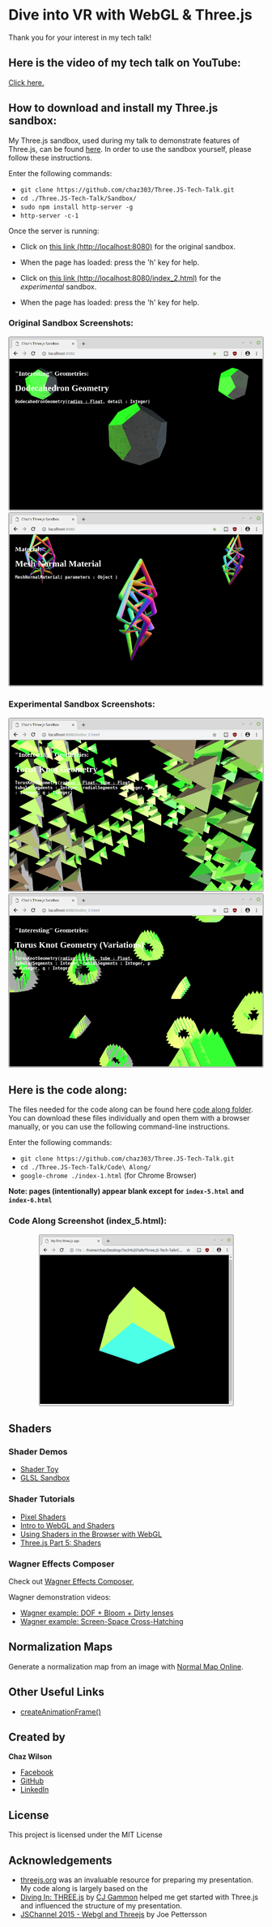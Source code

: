 # Dive into VR with WebGL & Three.js

Thank you for your interest in my tech talk!

## Here is the video of my tech talk on YouTube:

[Click here.](https://youtu.be/5mQJnIQ8fNs?t=7376)

## How to download and install my Three.js sandbox:

My Three.js sandbox, used during my talk to demonstrate features of Three.js, can be found [here](https://github.com/chaz303/Three.JS-Tech-Talk/tree/master/Sandbox). In order to use the sandbox yourself, please follow these instructions.

Enter the following commands:

* `git clone https://github.com/chaz303/Three.JS-Tech-Talk.git`
* `cd ./Three.JS-Tech-Talk/Sandbox/`
* `sudo npm install http-server -g`
* `http-server -c-1`

Once the server is running:

* Click on [this link (http://localhost:8080)](http://localhost:8080) for the original sandbox.
* When the page has loaded: press the 'h' key for help.

* Click on [this link (http://localhost:8080/index_2.html)](http://localhost:8080/index_2.html) for the *experimental* sandbox.
* When the page has loaded: press the 'h' key for help.

### Original Sandbox Screenshots:
<p align="center">
<img src="./img/dodecahedronlight.png" alt="Dodecahedron with Lighting">
<img src="./img/torusnormal.png" alt="Torus with Normal Mapping">
</p>

### Experimental Sandbox Screenshots:
<p align="center">
<img src="./img/experimental1.png" alt="Experimental Image 1">
<img src="./img/experimental2.png" alt="Experimental Image 2">
</p>

## Here is the code along:

The files needed for the code along can be found here [code along folder](https://github.com/chaz303/Three.JS-Tech-Talk/tree/master/Code%20Along). You can download these files individually and open them with a browser manually, or you can use the following command-line instructions.

Enter the following commands:
* `git clone https://github.com/chaz303/Three.JS-Tech-Talk.git`
* `cd ./Three.JS-Tech-Talk/Code\ Along/`
* `google-chrome ./index-1.html` (for Chrome Browser)

**Note: pages (intentionally) appear blank except for `index-5.html` and `index-6.html`**

### Code Along Screenshot (index_5.html):

<p align="center">
<img src="./img/codealong.png" alt="Code Along" height="338" width="385">
</p>

## Shaders

### Shader Demos

* [Shader Toy](https://www.shadertoy.com/)
* [GLSL Sandbox](http://glslsandbox.com/)

### Shader Tutorials

* [Pixel Shaders](http://pixelshaders.com/)
* [Intro to WebGL and Shaders](https://www.youtube.com/watch?v=XNbtwyWh9HA)
* [Using Shaders in the Browser with WebGL](https://www.youtube.com/watch?v=9dPPDf3ZBBI)
* [Three.js Part 5: Shaders](https://www.youtube.com/watch?v=uD4GnMsAH1U)

### Wagner Effects Composer

Check out [Wagner Effects Composer](https://github.com/spite/Wagner),

Wagner demonstration videos:

* [Wagner example: DOF + Bloom + Dirty lenses](https://www.youtube.com/watch?v=yKeYxyWcbqE)
* [Wagner example: Screen-Space Cross-Hatching](https://www.youtube.com/watch?v=BRKRo0ZjAbc)

## Normalization Maps

Generate a normalization map from an image with [Normal Map Online](http://cpetry.github.io/NormalMap-Online/).

## Other Useful Links

* [createAnimationFrame()](https://developer.mozilla.org/en-US/docs/Web/API/window/requestAnimationFrame)

## Created by

**Chaz Wilson**

* [Facebook](https://www.facebook.com/chaz303)
* [GitHub](https://github.com/chaz303)
* [LinkedIn](https://www.linkedin.com/in/chaz-wilson-638174179/)

## License

This project is licensed under the MIT License

## Acknowledgements

* [threejs.org](https://threejs.org/) was an invaluable resource for preparing my presentation. My code along is largely based on the 
* [Diving In: THREE.js](https://www.youtube.com/playlist?list=PL08jItIqOb2qyMOhtEUoLh100KpccQiRf) by [CJ Gammon](https://www.youtube.com/user/cjgammon/) helped me get started with Three.js and influenced the structure of my presentation.
* [JSChannel 2015 - Webgl and Threejs](https://www.youtube.com/watch?v=WC0KJCrTkvg) by Joe Pettersson
